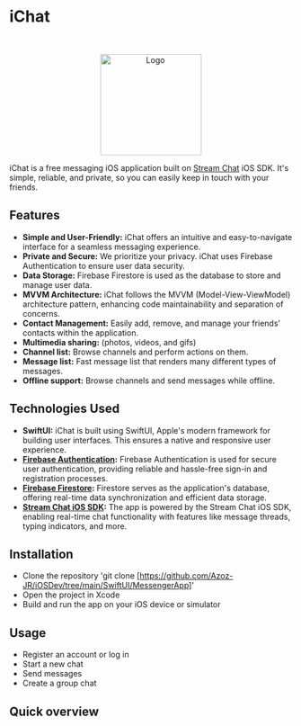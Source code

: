 # iChat
<br />
<p align="center">
  <a href="https://github.com/Azoz-JR/iOSDev/edit/main/SwiftUI/MessengerApp">
    <img src="https://github.com/Azoz-JR/iOSDev/assets/77539943/7e135603-43f5-4586-b2fe-de68630c6dd8" alt="Logo" width="180" height="180">
  </a>
</p>

iChat is a free messaging iOS application built on [Stream Chat](https://github.com/GetStream/stream-chat-swift) iOS SDK. It's simple, reliable, and private, so you can easily keep in touch with your friends.

## Features
- **Simple and User-Friendly:** iChat offers an intuitive and easy-to-navigate interface for a seamless messaging experience.
- **Private and Secure:** We prioritize your privacy. iChat uses Firebase Authentication to ensure user data security.
- **Data Storage:** Firebase Firestore is used as the database to store and manage user data.
- **MVVM Architecture:** iChat follows the MVVM (Model-View-ViewModel) architecture pattern, enhancing code maintainability and separation of concerns.
- **Contact Management:** Easily add, remove, and manage your friends' contacts within the application.
- **Multimedia sharing:** (photos, videos, and gifs)
- **Channel list:** Browse channels and perform actions on them.
- **Message list:** Fast message list that renders many different types of messages.
- **Offline support:** Browse channels and send messages while offline.

## Technologies Used
- **SwiftUI:** iChat is built using SwiftUI, Apple's modern framework for building user interfaces. This ensures a native and responsive user experience.
- **[Firebase Authentication](https://github.com/firebase/firebase-ios-sdk):** Firebase Authentication is used for secure user authentication, providing reliable and hassle-free sign-in and registration processes.
- **[Firebase Firestore](https://github.com/firebase/firebase-ios-sdk):** Firestore serves as the application's database, offering real-time data synchronization and efficient data storage.
- **[Stream Chat iOS SDK](https://github.com/GetStream/stream-chat-swift):** The app is powered by the Stream Chat iOS SDK, enabling real-time chat functionality with features like message threads, typing indicators, and more.

## Installation
- Clone the repository 'git clone [https://github.com/Azoz-JR/iOSDev/tree/main/SwiftUI/MessengerApp]'
- Open the project in Xcode
- Build and run the app on your iOS device or simulator

## Usage
- Register an account or log in
- Start a new chat
- Send messages
- Create a group chat

## Quick overview
